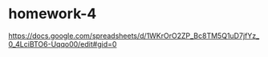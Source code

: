# homework-4

https://docs.google.com/spreadsheets/d/1WKrOrO2ZP_Bc8TM5Q1uD7jfYz_0_4LciBTO6-Uqqo00/edit#gid=0
